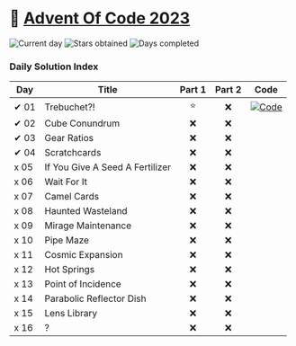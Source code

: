 # 🎄 [Advent Of Code 2023](https://adventofcode.com/2023)

![Current day](https://img.shields.io/badge/Day-16-blue)
![Stars obtained](https://img.shields.io/badge/Stars%20Obtained%20⭐-1-yellow)
![Days completed](https://img.shields.io/badge/Days%20Completed-0-red)

### Daily Solution Index

| Day  | Title                           | Part 1 | Part 2 | Code                                                                                                             |
| ---- | ------------------------------- | :----: | :----: | ---------------------------------------------------------------------------------------------------------------- |
| ✔ 01 | Trebuchet?!                     |   ⭐   |   ❌   | [![Code]([https://img.shields.io/badge/Code-grey?style=for-the-badge&logo=Kotlin)](https://github.com/kazantseff/Advent-of-Code-2023-Inline-Assembly/blob/master/src/day1/Day1Part1.sol) |
| ✔ 02 | Cube Conundrum                  |   ❌   |   ❌   |                                                                                                                  |
| ✔ 03 | Gear Ratios                     |   ❌   |   ❌   |                                                                                                                  |
| ✔ 04 | Scratchcards                    |   ❌   |   ❌   |                                                                                                                  |
| x 05 | If You Give A Seed A Fertilizer |   ❌   |   ❌   |                                                                                                                  |
| x 06 | Wait For It                     |   ❌   |   ❌   |                                                                                                                  |
| x 07 | Camel Cards                     |   ❌   |   ❌   |                                                                                                                  |
| x 08 | Haunted Wasteland               |   ❌   |   ❌   |                                                                                                                  |
| x 09 | Mirage Maintenance              |   ❌   |   ❌   |                                                                                                                  |
| x 10 | Pipe Maze                       |   ❌   |   ❌   |                                                                                                                  |
| x 11 | Cosmic Expansion                |   ❌   |   ❌   |                                                                                                                  |
| x 12 | Hot Springs                     |   ❌   |   ❌   |                                                                                                                  |
| x 13 | Point of Incidence              |   ❌   |   ❌   |                                                                                                                  |
| x 14 | Parabolic Reflector Dish        |   ❌   |   ❌   |                                                                                                                  |
| x 15 | Lens Library                    |   ❌   |   ❌   |                                                                                                                  |
| x 16 | ?                               |   ❌   |   ❌   |                                                                                                                  |
